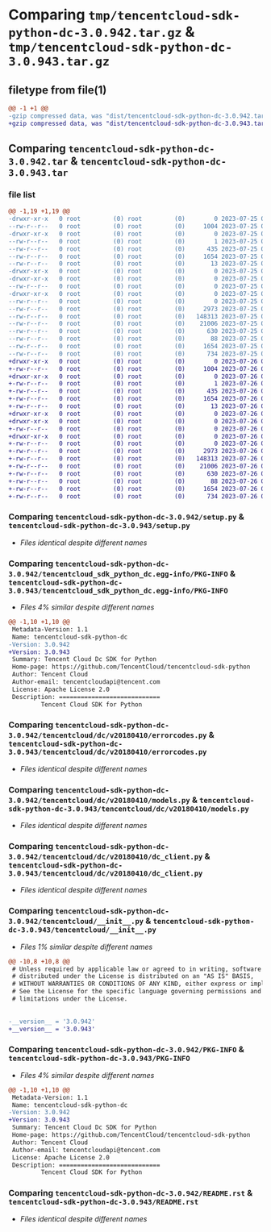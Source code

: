 # Comparing `tmp/tencentcloud-sdk-python-dc-3.0.942.tar.gz` & `tmp/tencentcloud-sdk-python-dc-3.0.943.tar.gz`

## filetype from file(1)

```diff
@@ -1 +1 @@
-gzip compressed data, was "dist/tencentcloud-sdk-python-dc-3.0.942.tar", last modified: Tue Jul 25 04:16:30 2023, max compression
+gzip compressed data, was "dist/tencentcloud-sdk-python-dc-3.0.943.tar", last modified: Wed Jul 26 00:35:54 2023, max compression
```

## Comparing `tencentcloud-sdk-python-dc-3.0.942.tar` & `tencentcloud-sdk-python-dc-3.0.943.tar`

### file list

```diff
@@ -1,19 +1,19 @@
-drwxr-xr-x   0 root         (0) root         (0)        0 2023-07-25 04:16:30.000000 tencentcloud-sdk-python-dc-3.0.942/
--rw-r--r--   0 root         (0) root         (0)     1004 2023-07-25 04:16:30.000000 tencentcloud-sdk-python-dc-3.0.942/setup.py
-drwxr-xr-x   0 root         (0) root         (0)        0 2023-07-25 04:16:30.000000 tencentcloud-sdk-python-dc-3.0.942/tencentcloud_sdk_python_dc.egg-info/
--rw-r--r--   0 root         (0) root         (0)        1 2023-07-25 04:16:30.000000 tencentcloud-sdk-python-dc-3.0.942/tencentcloud_sdk_python_dc.egg-info/dependency_links.txt
--rw-r--r--   0 root         (0) root         (0)      435 2023-07-25 04:16:30.000000 tencentcloud-sdk-python-dc-3.0.942/tencentcloud_sdk_python_dc.egg-info/SOURCES.txt
--rw-r--r--   0 root         (0) root         (0)     1654 2023-07-25 04:16:30.000000 tencentcloud-sdk-python-dc-3.0.942/tencentcloud_sdk_python_dc.egg-info/PKG-INFO
--rw-r--r--   0 root         (0) root         (0)       13 2023-07-25 04:16:30.000000 tencentcloud-sdk-python-dc-3.0.942/tencentcloud_sdk_python_dc.egg-info/top_level.txt
-drwxr-xr-x   0 root         (0) root         (0)        0 2023-07-25 04:16:30.000000 tencentcloud-sdk-python-dc-3.0.942/tencentcloud/
-drwxr-xr-x   0 root         (0) root         (0)        0 2023-07-25 04:16:30.000000 tencentcloud-sdk-python-dc-3.0.942/tencentcloud/dc/
--rw-r--r--   0 root         (0) root         (0)        0 2023-07-25 04:16:30.000000 tencentcloud-sdk-python-dc-3.0.942/tencentcloud/dc/__init__.py
-drwxr-xr-x   0 root         (0) root         (0)        0 2023-07-25 04:16:30.000000 tencentcloud-sdk-python-dc-3.0.942/tencentcloud/dc/v20180410/
--rw-r--r--   0 root         (0) root         (0)        0 2023-07-25 04:16:30.000000 tencentcloud-sdk-python-dc-3.0.942/tencentcloud/dc/v20180410/__init__.py
--rw-r--r--   0 root         (0) root         (0)     2973 2023-07-25 04:16:30.000000 tencentcloud-sdk-python-dc-3.0.942/tencentcloud/dc/v20180410/errorcodes.py
--rw-r--r--   0 root         (0) root         (0)   148313 2023-07-25 04:16:30.000000 tencentcloud-sdk-python-dc-3.0.942/tencentcloud/dc/v20180410/models.py
--rw-r--r--   0 root         (0) root         (0)    21006 2023-07-25 04:16:30.000000 tencentcloud-sdk-python-dc-3.0.942/tencentcloud/dc/v20180410/dc_client.py
--rw-r--r--   0 root         (0) root         (0)      630 2023-07-25 04:16:30.000000 tencentcloud-sdk-python-dc-3.0.942/tencentcloud/__init__.py
--rw-r--r--   0 root         (0) root         (0)       88 2023-07-25 04:16:30.000000 tencentcloud-sdk-python-dc-3.0.942/setup.cfg
--rw-r--r--   0 root         (0) root         (0)     1654 2023-07-25 04:16:30.000000 tencentcloud-sdk-python-dc-3.0.942/PKG-INFO
--rw-r--r--   0 root         (0) root         (0)      734 2023-07-25 04:16:30.000000 tencentcloud-sdk-python-dc-3.0.942/README.rst
+drwxr-xr-x   0 root         (0) root         (0)        0 2023-07-26 00:35:54.000000 tencentcloud-sdk-python-dc-3.0.943/
+-rw-r--r--   0 root         (0) root         (0)     1004 2023-07-26 00:35:54.000000 tencentcloud-sdk-python-dc-3.0.943/setup.py
+drwxr-xr-x   0 root         (0) root         (0)        0 2023-07-26 00:35:54.000000 tencentcloud-sdk-python-dc-3.0.943/tencentcloud_sdk_python_dc.egg-info/
+-rw-r--r--   0 root         (0) root         (0)        1 2023-07-26 00:35:54.000000 tencentcloud-sdk-python-dc-3.0.943/tencentcloud_sdk_python_dc.egg-info/dependency_links.txt
+-rw-r--r--   0 root         (0) root         (0)      435 2023-07-26 00:35:54.000000 tencentcloud-sdk-python-dc-3.0.943/tencentcloud_sdk_python_dc.egg-info/SOURCES.txt
+-rw-r--r--   0 root         (0) root         (0)     1654 2023-07-26 00:35:54.000000 tencentcloud-sdk-python-dc-3.0.943/tencentcloud_sdk_python_dc.egg-info/PKG-INFO
+-rw-r--r--   0 root         (0) root         (0)       13 2023-07-26 00:35:54.000000 tencentcloud-sdk-python-dc-3.0.943/tencentcloud_sdk_python_dc.egg-info/top_level.txt
+drwxr-xr-x   0 root         (0) root         (0)        0 2023-07-26 00:35:54.000000 tencentcloud-sdk-python-dc-3.0.943/tencentcloud/
+drwxr-xr-x   0 root         (0) root         (0)        0 2023-07-26 00:35:54.000000 tencentcloud-sdk-python-dc-3.0.943/tencentcloud/dc/
+-rw-r--r--   0 root         (0) root         (0)        0 2023-07-26 00:35:54.000000 tencentcloud-sdk-python-dc-3.0.943/tencentcloud/dc/__init__.py
+drwxr-xr-x   0 root         (0) root         (0)        0 2023-07-26 00:35:54.000000 tencentcloud-sdk-python-dc-3.0.943/tencentcloud/dc/v20180410/
+-rw-r--r--   0 root         (0) root         (0)        0 2023-07-26 00:35:54.000000 tencentcloud-sdk-python-dc-3.0.943/tencentcloud/dc/v20180410/__init__.py
+-rw-r--r--   0 root         (0) root         (0)     2973 2023-07-26 00:35:54.000000 tencentcloud-sdk-python-dc-3.0.943/tencentcloud/dc/v20180410/errorcodes.py
+-rw-r--r--   0 root         (0) root         (0)   148313 2023-07-26 00:35:54.000000 tencentcloud-sdk-python-dc-3.0.943/tencentcloud/dc/v20180410/models.py
+-rw-r--r--   0 root         (0) root         (0)    21006 2023-07-26 00:35:54.000000 tencentcloud-sdk-python-dc-3.0.943/tencentcloud/dc/v20180410/dc_client.py
+-rw-r--r--   0 root         (0) root         (0)      630 2023-07-26 00:35:54.000000 tencentcloud-sdk-python-dc-3.0.943/tencentcloud/__init__.py
+-rw-r--r--   0 root         (0) root         (0)       88 2023-07-26 00:35:54.000000 tencentcloud-sdk-python-dc-3.0.943/setup.cfg
+-rw-r--r--   0 root         (0) root         (0)     1654 2023-07-26 00:35:54.000000 tencentcloud-sdk-python-dc-3.0.943/PKG-INFO
+-rw-r--r--   0 root         (0) root         (0)      734 2023-07-26 00:35:54.000000 tencentcloud-sdk-python-dc-3.0.943/README.rst
```

### Comparing `tencentcloud-sdk-python-dc-3.0.942/setup.py` & `tencentcloud-sdk-python-dc-3.0.943/setup.py`

 * *Files identical despite different names*

### Comparing `tencentcloud-sdk-python-dc-3.0.942/tencentcloud_sdk_python_dc.egg-info/PKG-INFO` & `tencentcloud-sdk-python-dc-3.0.943/tencentcloud_sdk_python_dc.egg-info/PKG-INFO`

 * *Files 4% similar despite different names*

```diff
@@ -1,10 +1,10 @@
 Metadata-Version: 1.1
 Name: tencentcloud-sdk-python-dc
-Version: 3.0.942
+Version: 3.0.943
 Summary: Tencent Cloud Dc SDK for Python
 Home-page: https://github.com/TencentCloud/tencentcloud-sdk-python
 Author: Tencent Cloud
 Author-email: tencentcloudapi@tencent.com
 License: Apache License 2.0
 Description: ============================
         Tencent Cloud SDK for Python
```

### Comparing `tencentcloud-sdk-python-dc-3.0.942/tencentcloud/dc/v20180410/errorcodes.py` & `tencentcloud-sdk-python-dc-3.0.943/tencentcloud/dc/v20180410/errorcodes.py`

 * *Files identical despite different names*

### Comparing `tencentcloud-sdk-python-dc-3.0.942/tencentcloud/dc/v20180410/models.py` & `tencentcloud-sdk-python-dc-3.0.943/tencentcloud/dc/v20180410/models.py`

 * *Files identical despite different names*

### Comparing `tencentcloud-sdk-python-dc-3.0.942/tencentcloud/dc/v20180410/dc_client.py` & `tencentcloud-sdk-python-dc-3.0.943/tencentcloud/dc/v20180410/dc_client.py`

 * *Files identical despite different names*

### Comparing `tencentcloud-sdk-python-dc-3.0.942/tencentcloud/__init__.py` & `tencentcloud-sdk-python-dc-3.0.943/tencentcloud/__init__.py`

 * *Files 1% similar despite different names*

```diff
@@ -10,8 +10,8 @@
 # Unless required by applicable law or agreed to in writing, software
 # distributed under the License is distributed on an "AS IS" BASIS,
 # WITHOUT WARRANTIES OR CONDITIONS OF ANY KIND, either express or implied.
 # See the License for the specific language governing permissions and
 # limitations under the License.
 
 
-__version__ = '3.0.942'
+__version__ = '3.0.943'
```

### Comparing `tencentcloud-sdk-python-dc-3.0.942/PKG-INFO` & `tencentcloud-sdk-python-dc-3.0.943/PKG-INFO`

 * *Files 4% similar despite different names*

```diff
@@ -1,10 +1,10 @@
 Metadata-Version: 1.1
 Name: tencentcloud-sdk-python-dc
-Version: 3.0.942
+Version: 3.0.943
 Summary: Tencent Cloud Dc SDK for Python
 Home-page: https://github.com/TencentCloud/tencentcloud-sdk-python
 Author: Tencent Cloud
 Author-email: tencentcloudapi@tencent.com
 License: Apache License 2.0
 Description: ============================
         Tencent Cloud SDK for Python
```

### Comparing `tencentcloud-sdk-python-dc-3.0.942/README.rst` & `tencentcloud-sdk-python-dc-3.0.943/README.rst`

 * *Files identical despite different names*

